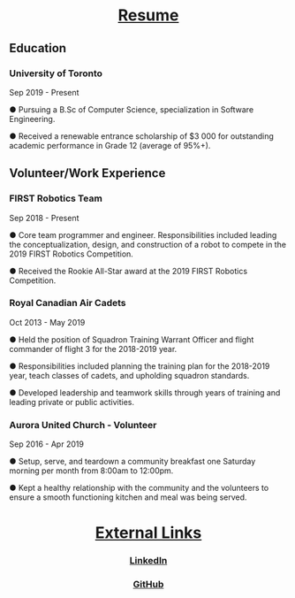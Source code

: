 <html>

<body>

  <h1 style="text-align:center;"><b><u>Resume</u></b></h1>

  <h2> Education </h2>

  <h3>University of Toronto</h3>
  <p> Sep 2019 - Present </p>
  <p> ● Pursuing a B.Sc of Computer Science, specialization in Software Engineering. </p>
  <p> ● Received a renewable entrance scholarship of $3 000 for outstanding academic
    performance in Grade 12 (average of 95%+). </p>
  
  <h2> Volunteer/Work Experience </h2>
  
  <h3> FIRST Robotics Team </h3>
  <p> Sep 2018 - Present </p>
  <p> ● Core team programmer and engineer. Responsibilities included leading the 
    conceptualization, design, and construction of a robot to compete in the 2019 
    FIRST Robotics Competition.</p>
  <p> ● Received the Rookie All-Star award at the 2019 FIRST Robotics Competition. </p>
  
  <h3> Royal Canadian Air Cadets </h3>
  <p> Oct 2013 - May 2019 </p>
  <p> ● Held the position of Squadron Training Warrant Officer and flight commander of flight 3
        for the 2018-2019 year. </p>
  <p> ● Responsibilities included planning the training plan for the 2018-2019 year, teach
      classes of cadets, and upholding squadron standards.</p>
  <p> ● Developed leadership and teamwork skills through years of training and leading private or
        public activities. </p>
        
  <h3> Aurora United Church - Volunteer </h3>
  <p> Sep 2016 - Apr 2019 </p>
  <p> ● Setup, serve, and teardown a community breakfast one Saturday morning per month from
        8:00am to 12:00pm. </p>
  <p> ● Kept a healthy relationship with the community and the volunteers to ensure a smooth
        functioning kitchen and meal was being served. </p>


  <h1 style="text-align:center;"><b><u>External Links</u></b></h1>
  <h3 style="text-align:center;"> <a href=https://www.linkedin.com/in/leo-wang-955982193/>LinkedIn</a> </h2>
  <h3 style="text-align:center;"> <a href=https://github.com/Asi4n-Inv4sion>GitHub</a> </h2>

</body>

</html>
